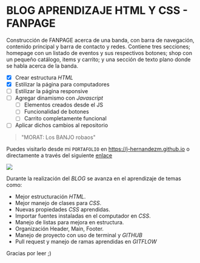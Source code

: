 # BLOG APRENDIZAJE HTML Y CSS - FANPAGE

Construcción de FANPAGE acerca de una banda, con barra de navegación, contenido principal y barra de contacto y redes. Contiene tres secciones; homepage con un listado de eventos y sus respectivos botones; shop con un pequeño catálogo, items y carrito; y una sección de texto plano donde se habla acerca de la banda.

- [x] Crear estructura *HTML*
- [x] Estilizar la página para computadores
- [ ] Estilizar la página responsive
- [ ] Agregar dinamismo con *Javascript*
    - [ ] Elementos creados desde el JS
    - [ ] Funcionalidad de botones
	- [ ] Carrito completamente funcional
- [ ] Aplicar dichos cambios al repositorio

> "MORAT: Los BANJO robaos"

Puedes visitarlo desde mi `PORTAFOLIO` en <https://j-hernandezm.github.io> o directamente a través del siguiente [enlace](https://j-hernandezm.github.io/BlogBanda/index.html)

![](https://www.comunicacionsonora.com/wp-content/uploads/2014/05/132.jpg)

Durante la realización del *BLOG* se avanza en el aprendizaje de temas como:
- Mejor estructuración *HTML*.
- Mejor manejo de clases para *CSS*.
- Nuevas propiedades *CSS* aprendidas.
- Importar fuentes instaladas en el computador en *CSS*.
- Manejo de listas para mejora en estructura.
- Organización Header, Main, Footer.
- Manejo de proyecto con uso de terminal y *GITHUB*
- Pull request y manejo de ramas aprendidas en *GITFLOW*

Gracias por leer ;)
